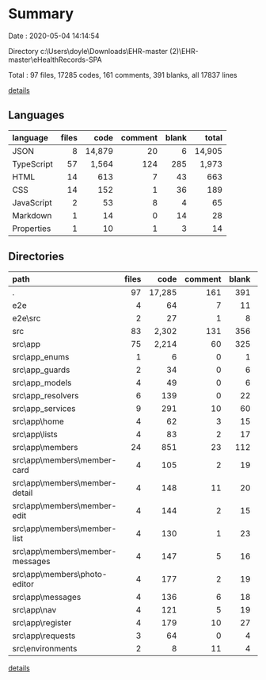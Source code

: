 # Summary

Date : 2020-05-04 14:14:54

Directory c:\Users\doyle\Downloads\EHR-master (2)\EHR-master\eHealthRecords-SPA

Total : 97 files,  17285 codes, 161 comments, 391 blanks, all 17837 lines

[details](details.md)

## Languages
| language | files | code | comment | blank | total |
| :--- | ---: | ---: | ---: | ---: | ---: |
| JSON | 8 | 14,879 | 20 | 6 | 14,905 |
| TypeScript | 57 | 1,564 | 124 | 285 | 1,973 |
| HTML | 14 | 613 | 7 | 43 | 663 |
| CSS | 14 | 152 | 1 | 36 | 189 |
| JavaScript | 2 | 53 | 8 | 4 | 65 |
| Markdown | 1 | 14 | 0 | 14 | 28 |
| Properties | 1 | 10 | 1 | 3 | 14 |

## Directories
| path | files | code | comment | blank | total |
| :--- | ---: | ---: | ---: | ---: | ---: |
| . | 97 | 17,285 | 161 | 391 | 17,837 |
| e2e | 4 | 64 | 7 | 11 | 82 |
| e2e\src | 2 | 27 | 1 | 8 | 36 |
| src | 83 | 2,302 | 131 | 356 | 2,789 |
| src\app | 75 | 2,214 | 60 | 325 | 2,599 |
| src\app\_enums | 1 | 6 | 0 | 1 | 7 |
| src\app\_guards | 2 | 34 | 0 | 6 | 40 |
| src\app\_models | 4 | 49 | 0 | 6 | 55 |
| src\app\_resolvers | 6 | 139 | 0 | 22 | 161 |
| src\app\_services | 9 | 291 | 10 | 60 | 361 |
| src\app\home | 4 | 62 | 3 | 15 | 80 |
| src\app\lists | 4 | 83 | 2 | 17 | 102 |
| src\app\members | 24 | 851 | 23 | 112 | 986 |
| src\app\members\member-card | 4 | 105 | 2 | 19 | 126 |
| src\app\members\member-detail | 4 | 148 | 11 | 20 | 179 |
| src\app\members\member-edit | 4 | 144 | 2 | 15 | 161 |
| src\app\members\member-list | 4 | 130 | 1 | 23 | 154 |
| src\app\members\member-messages | 4 | 147 | 5 | 16 | 168 |
| src\app\members\photo-editor | 4 | 177 | 2 | 19 | 198 |
| src\app\messages | 4 | 136 | 6 | 18 | 160 |
| src\app\nav | 4 | 121 | 5 | 19 | 145 |
| src\app\register | 4 | 179 | 10 | 27 | 216 |
| src\app\requests | 3 | 64 | 0 | 4 | 68 |
| src\environments | 2 | 8 | 11 | 4 | 23 |

[details](details.md)